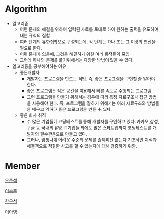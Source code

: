 # Algorithm

+ 알고리즘
  + 어떤 문제의 해결을 위하여 입력된 자료를 토대로 하여 원하는 출력을 유도하여 내는 규칙의 집합
  + 여러 단계의 유한집합으로 구성되는데, 각 단계는 하나 또는 그 이상의 연산을 필요로 한다.
  + 어떤 문제가 있을때, 그것을 해결하기 위한 여러 동작들의 모임
  + 그런데 하나의 문제를 풀기위해서는 다양한 방법이 있을 수 있다.
+ 알고리즘을 공부해야하는 이유
  + 좋은개발자
    + 개발자는 프로그램을 만드는 직업. 즉, 좋은 프로그램을 구현할 줄 알아야 한다.
    + 좋은 프로그램은 적은 공간을 이용해서 빠른 속도로 수행되는 프로그램
    + 그런 프로그램을 만들기 위해서는 경우에 따라 특정 자료구조나 접근 방법을 사용해야 한다. 즉, 프로그램을 잘하기 위해서는 여러 자료구조와 방법들을 배우고 익혀야 좋은 프로그램을 만들 수 있다.
  + 좋은 회사 취직
    + 수 많은 기업들이 코딩테스트를 통해 개발자를 구인하고 있다. 카카오,삼성,구글 등 국내외 유망 IT기업들 외에도 많은 스타트업까지 코딩테스트를 개발자의 필수관문으로 만들고 있다.
    + 그러나, 엄청나게 어려운 수준의 문제를 출제하진 않는다.기초적인 지식과 해결책으로 적절한 사고를 할 수 있는지에 대해 검증하기 위함.

# Member
[오준석](https://github.com/junseok93)

[이승준](https://github.com/hdsshj)

[한우석](https://github.com/ARONGLEE)

[이아영](https://github.com/LEESEUNGJUNa)